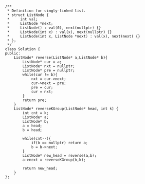     /**
     * Definition for singly-linked list.
     * struct ListNode {
     *     int val;
     *     ListNode *next;
     *     ListNode() : val(0), next(nullptr) {}
     *     ListNode(int x) : val(x), next(nullptr) {}
     *     ListNode(int x, ListNode *next) : val(x), next(next) {}
     * };
     */
    class Solution {
    public:
        ListNode* reverse(ListNode* a,ListNode* b){
            ListNode* cur = a;
            ListNode* nxt = nullptr;
            ListNode* pre = nullptr;
            while(cur != b){
                nxt = cur->next;
                cur->next = pre;
                pre = cur;
                cur = nxt;
            }
            return pre;
        }
        ListNode* reverseKGroup(ListNode* head, int k) {
            int cnt = k;
            ListNode* a;
            ListNode* b;
            a = head;
            b = head;

            while(cnt--){
                if(b == nullptr) return a; 
                b = b->next;
            }
            ListNode* new_head = reverse(a,b);
            a->next = reverseKGroup(b,k);

            return new_head;
        }
    };
